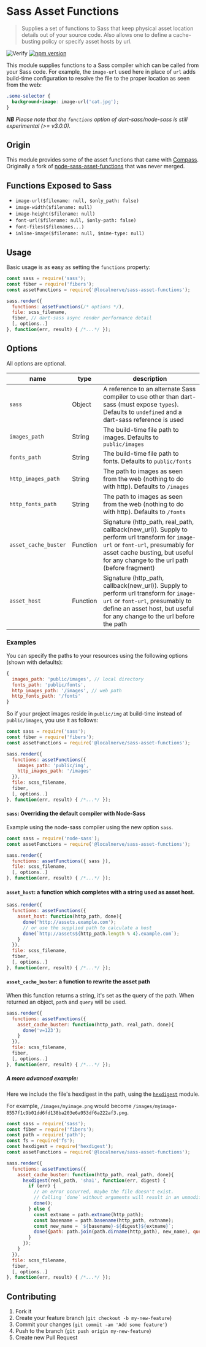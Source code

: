 # Sass Asset Functions

> Supplies a set of functions to Sass that keep physical asset location details out of your source code. Also allows one to define a cache-busting policy or specify asset hosts by url.

![Verify](https://github.com/localnerve/sass-asset-functions/workflows/Verify/badge.svg)
[![npm version](https://badge.fury.io/js/%40localnerve%2Fsass-asset-functions.svg)](https://badge.fury.io/js/%40localnerve%2Fsass-asset-functions)

This module supplies functions to a Sass compiler which can be called from your Sass code.
For example, the `image-url` used here in place of `url` adds build-time configuration to resolve the file to the proper location as seen from the web:

```css
.some-selector {
  background-image: image-url('cat.jpg');
}
```

_**NB** Please note that the `functions` option of dart-sass/node-sass is still experimental (>= v3.0.0)._

## Origin

This module provides some of the asset functions that came with [Compass](http://compass-style.org). Originally a fork of  [node-sass-asset-functions](https://github.com/fetch/node-sass-asset-functions) that was never merged.

## Functions Exposed to Sass

- `image-url($filename: null, $only_path: false)`
- `image-width($filename: null)`
- `image-height($filename: null)`
- `font-url($filename: null, $only-path: false)`
- `font-files($filenames...)`
- `inline-image($filename: null, $mime-type: null)`

## Usage

Basic usage is as easy as setting the `functions` property:

```js
const sass = require('sass');
const fiber = require('fibers');
const assetFunctions = require('@localnerve/sass-asset-functions');

sass.render({
  functions: assetFunctions(/* options */),
  file: scss_filename,
  fiber, // dart-sass async render performance detail
  [, options..]
}, function(err, result) { /*...*/ });
```

## Options

All options are optional.

| name | type | description |
| --- | --- | --- |
| `sass` | Object | A reference to an alternate Sass compiler to use other than dart-sass (must expose `types`). Defaults to `undefined` and a dart-sass reference is used |
| `images_path` | String | The build-time file path to images. Defaults to `public/images` |
| `fonts_path` | String | The build-time file path to fonts. Defaults to `public/fonts` |
| `http_images_path` | String | The path to images as seen from the web (nothing to do with http). Defaults to `/images` |
| `http_fonts_path` | String | The path to images as seen from the web (nothing to do with http). Defaults to `/fonts` |
| `asset_cache_buster` | Function | Signature (http_path, real_path, callback(new_url)). Supply to perform url transform for `image-url` or `font-url`, presumably for asset cache busting, but useful for any change to the url path (before fragment) |
| `asset_host` | Function | Signature (http_path, callback(new_url)). Supply to perform url transform for `image-url` or `font-url`, presumably to define an asset host, but useful for any change to the url before the path |

### Examples

You can specify the paths to your resources using the following options (shown with defaults):

```js
{
  images_path: 'public/images', // local directory
  fonts_path: 'public/fonts',
  http_images_path: '/images', // web path
  http_fonts_path: '/fonts'
}
```

So if your project images reside in `public/img` at build-time instead of `public/images`, you use it as follows:

```js
const sass = require('sass');
const fiber = require('fibers');
const assetFunctions = require('@localnerve/sass-asset-functions');

sass.render({
  functions: assetFunctions({
    images_path: 'public/img',
    http_images_path: '/images'
  }),
  file: scss_filename,
  fiber,
  [, options..]
}, function(err, result) { /*...*/ });
```

#### `sass`: Overriding the default compiler with Node-Sass

Example using the node-sass compiler using the new option `sass`.

```js
const sass = require('node-sass');
const assetFunctions = require('@localnerve/sass-asset-functions');

sass.render({
  functions: assetFunctions({ sass }),
  file: scss_filename,
  [, options..]
}, function(err, result) { /*...*/ });
```

#### `asset_host`: a function which completes with a string used as asset host.

```js
sass.render({
  functions: assetFunctions({
    asset_host: function(http_path, done){
      done('http://assets.example.com');
      // or use the supplied path to calculate a host
      done(`http://assets${http_path.length % 4}.example.com`);
    }
  }),
  file: scss_filename,
  fiber,
  [, options..]
}, function(err, result) { /*...*/ });
```

#### `asset_cache_buster`: a function to rewrite the asset path

When this function returns a string, it's set as the query of the path. When returned an object, `path` and `query` will be used.

```js
sass.render({
  functions: assetFunctions({
    asset_cache_buster: function(http_path, real_path, done){
      done('v=123');
    }
  }),
  file: scss_filename,
  fiber,
  [, options..]
}, function(err, result) { /*...*/ });
```

##### A more advanced example:

Here we include the file's  hexdigest in the path, using the [`hexdigest`](https://github.com/koenpunt/node-hexdigest) module.

For example, `/images/myimage.png` would become `/images/myimage-8557f1c9b01dd6fd138ba203e6a953df6a222af3.png`.

```js
const sass = require('sass');
const fiber = require('fibers');
const path = require('path');
const fs = require('fs');
const hexdigest = require('hexdigest');
const assetFunctions = require('@localnerve/sass-asset-functions');

sass.render({
  functions: assetFunctions({
    asset_cache_buster: function(http_path, real_path, done){
      hexdigest(real_path, 'sha1', function(err, digest) {
        if (err) {
          // an error occurred, maybe the file doesn't exist.
          // Calling `done` without arguments will result in an unmodified path.
          done();
        } else {
          const extname = path.extname(http_path);
          const basename = path.basename(http_path, extname);
          const new_name = `${basename}-${digest}${extname}`;
          done({path: path.join(path.dirname(http_path), new_name), query: null});
        }
      });
    }
  }),
  file: scss_filename,
  fiber,
  [, options..]
}, function(err, result) { /*...*/ });
```

## Contributing

1. Fork it
2. Create your feature branch (`git checkout -b my-new-feature`)
3. Commit your changes (`git commit -am 'Add some feature'`)
4. Push to the branch (`git push origin my-new-feature`)
5. Create new Pull Request

